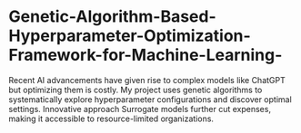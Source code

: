 # Genetic-Algorithm-Based-Hyperparameter-Optimization-Framework-for-Machine-Learning-
Recent AI advancements have given rise to complex models like ChatGPT  but optimizing them is costly. My project uses genetic algorithms to  systematically explore hyperparameter configurations and discover  optimal settings. Innovative approach Surrogate models further cut  expenses, making it accessible to resource-limited organizations.
